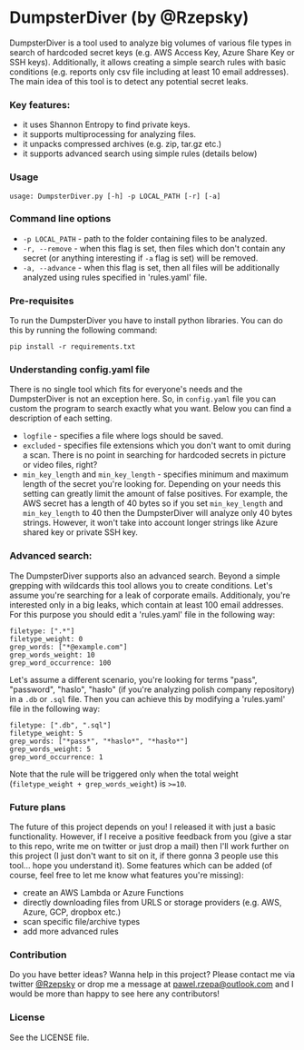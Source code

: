 DumpsterDiver (by @Rzepsky)
========================================

DumpsterDiver is a tool used to analyze big volumes of various file types in search of hardcoded secret keys (e.g. AWS Access Key, Azure Share Key or SSH keys). Additionally, it allows creating a simple search rules with basic conditions (e.g. reports only csv file including at least 10 email addresses). 
The main idea of this tool is to detect any potential secret leaks.

### Key features:
* it uses Shannon Entropy to find private keys.
* it supports multiprocessing for analyzing files.
* it unpacks compressed archives (e.g. zip, tar.gz etc.)
* it supports advanced search using simple rules (details below)

### Usage

```
usage: DumpsterDiver.py [-h] -p LOCAL_PATH [-r] [-a]
```

### Command line options


* `-p LOCAL_PATH` - path to the folder containing files to be analyzed.
* `-r, --remove` - when this flag is set, then files which don't contain any secret (or anything interesting if `-a` flag is set) will be removed.
* `-a, --advance` - when this flag is set, then all files will be additionally analyzed using rules specified in 'rules.yaml' file.

### Pre-requisites
To run the DumpsterDiver you have to install python  libraries. You can do this by running the following command:

```
pip install -r requirements.txt
```
### Understanding config.yaml file
There is no single tool which fits for everyone's needs and the DumpsterDiver is not an exception here. So, in `config.yaml` file you can custom the program to search exactly what you want. Below you can find a description of each setting.

* `logfile` - specifies a file where logs should be saved.
* `excluded` - specifies file extensions which you don't want to omit during a scan. There is no point in searching for hardcoded secrets in picture or video files, right?
* `min_key_length` and `min_key_length` - specifies minimum and maximum length of the secret you're looking for. Depending on your needs this setting can greatly limit the amount of false positives. For example, the AWS secret has a length of 40 bytes so if you set `min_key_length` and `min_key_length` to 40 then the DumpsterDiver will analyze only 40 bytes strings. However, it won't take into account longer strings like Azure shared key or private SSH key.

### Advanced search:
The DumpsterDiver supports also an advanced search. Beyond a simple grepping with wildcards this tool allows you to create conditions. Let's assume you're searching for a leak of corporate emails. Additionaly, you're interested only in a big leaks, which contain at least 100 email addresses. For this purpose you should edit a 'rules.yaml' file in the following way:

```
filetype: [".*"]
filetype_weight: 0
grep_words: ["*@example.com"]
grep_words_weight: 10
grep_word_occurrence: 100
```

Let's assume a different scenario, you're looking for terms "pass",  "password", "haslo", "hasło" (if you're analyzing polish company repository) in a `.db` or `.sql` file. Then you can achieve this by modifying a 'rules.yaml' file in the following way:

```
filetype: [".db", ".sql"]
filetype_weight: 5
grep_words: ["*pass*", "*haslo*", "*hasło*"]
grep_words_weight: 5
grep_word_occurrence: 1
```

Note that the rule will be triggered only when the total weight (`filetype_weight + grep_words_weight`) is `>=10`.

### Future plans
The future of this project depends on you! I released it with just a basic functionality. However, if I receive a positive feedback from you (give a star to this repo, write me on twitter or just drop a mail) then I'll work further on this project (I just don't want to sit on it, if there gonna 3 people use this tool... hope you understand it). Some features which can be added (of course, feel free to let me know what features you're missing):
- create an AWS Lambda or Azure Functions 
- directly downloading files from URLS or storage providers (e.g. AWS, Azure, GCP, dropbox etc.)
- scan specific file/archive types
- add more advanced rules

### Contribution

Do you have better ideas? Wanna help in this project? Please contact me via twitter [@Rzepsky](https://twitter.com/Rzepsky) or drop me a message at pawel.rzepa@outlook.com and I would be more than happy to see here any contributors!


### License

See the LICENSE file.